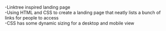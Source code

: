 -Linktree inspired landing page  
-Using HTML and CSS to create a landing page that neatly lists a bunch of links for people to access  
-CSS has some dynamic sizing for a desktop and mobile view  
